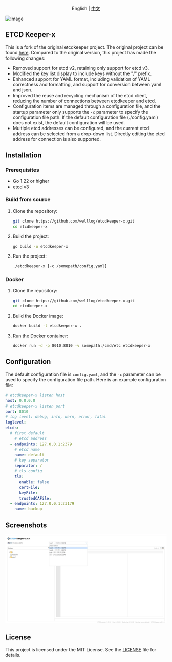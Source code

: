 <p align="center">
    <br> English | <a href="README-CN.md">中文</a>
</p>

![image](logo/logo-horizontal.png)
## ETCD Keeper-x
This is a fork of the original etcdkeeper project. The original project can be found [here](https://github.com/evildecay/etcdkeeper). Compared to the original version, this project has made the following changes:
* Removed support for etcd v2, retaining only support for etcd v3.
* Modified the key list display to include keys without the "/" prefix.
* Enhanced support for YAML format, including validation of YAML correctness and formatting, and support for conversion between yaml and json.
* Improved the reuse and recycling mechanism of the etcd client, reducing the number of connections between etcdkeeper and etcd.
* Configuration items are managed through a configuration file, and the startup parameter only supports the `-c` parameter to specify the configuration file path. If the default configuration file (./config.yaml) does not exist, the default configuration will be used.
* Multiple etcd addresses can be configured, and the current etcd address can be selected from a drop-down list. Directly editing the etcd address for connection is also supported.

## Installation

### Prerequisites
- Go 1.22 or higher
- etcd v3

### Build from source
1. Clone the repository:
    ```sh
    git clone https://github.com/welllog/etcdkeeper-x.git
    cd etcdkeeper-x
    ```

2. Build the project:
    ```sh
    go build -o etcdkeeper-x
    ```

3. Run the project:
    ```sh
    ./etcdkeeper-x [-c /somepath/config.yaml]
    ```

### Docker
1. Clone the repository:
    ```sh
    git clone https://github.com/welllog/etcdkeeper-x.git
    cd etcdkeeper-x
    ```
2. Build the Docker image:
    ```sh
    docker build -t etcdkeeper-x .
3. Run the Docker container:
    ```sh
    docker run -d -p 8010:8010 -v somepath:/cmd/etc etcdkeeper-x

## Configuration
The default configuration file is `config.yaml`, and the `-c` parameter can be used to specify the configuration file path. Here is an example configuration file:

```yaml
# etcdkeeper-x listen host
host: 0.0.0.0
# etcdkeeper-x listen port
port: 8010
# log level: debug, info, warn, error, fatal
loglevel:
etcds:
  # first default
    # etcd address
  - endpoints: 127.0.0.1:2379
    # etcd name
    name: default
    # key separator
    separator: /
    # tls config
    tls:
      enable: false
      certFile:
      keyFile:
      trustedCAFile:
  - endpoints: 127.0.0.1:23179
    name: backup
```

## Screenshots
![image](etcdkeeper-x.webp)

## License
This project is licensed under the MIT License. See the [LICENSE](LICENSE) file for details.
